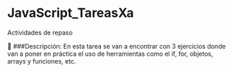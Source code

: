 # JavaScript_TareasXa
Actividades de repaso

:eyes:
###Descripción: En esta tarea se van a encontrar con 3 ejercicios donde van a poner en práctica el uso de herramientas como el if, for, objetos, arrays y funciones, etc.